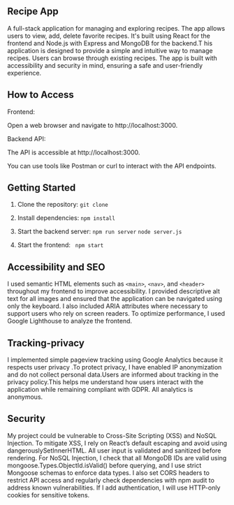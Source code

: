 
## Recipe App
A full-stack application for managing and exploring recipes. The app allows users to view, add, delete favorite recipes. It's built using React for the frontend and Node.js with Express and MongoDB for the backend.T
his application is designed to provide a simple and intuitive way to manage recipes. Users can browse through existing recipes. The app is built with accessibility and security in mind, ensuring a safe and user-friendly experience.


## How to Access

Frontend:

Open a web browser and navigate to http://localhost:3000.

Backend API:

The API is accessible at http://localhost:3000.

You can use tools like Postman or curl to interact with the API endpoints.


## Getting Started

1. Clone the repository:
         `git clone `

2. Install dependencies:
         `npm install`

3. Start the backend server:
         `npm run server`
         `node server.js`

4. Start the frontend:
         ` npm start`



##  Accessibility and SEO

I used semantic HTML elements such as `<main>`, `<nav>`, and `<header>` throughout my frontend to improve accessibility. I provided descriptive alt text for all images and ensured that the application can be navigated using only the keyboard.  I also included ARIA attributes where necessary to support users who rely on screen readers.
To optimize performance, I used Google Lighthouse to analyze the frontend. 


##  Tracking-privacy

I implemented simple pageview tracking using Google Analytics because it respects user privacy .To protect privacy, I have enabled IP anonymization and do not collect personal data.Users are informed about tracking in the privacy policy.This helps me understand how users interact with the application while remaining compliant with GDPR. All analytics is anonymous.

##  Security

My project could be vulnerable to Cross-Site Scripting (XSS) and NoSQL Injection. To mitigate XSS, I rely on React’s default escaping and avoid using dangerouslySetInnerHTML. All user input is validated and sanitized before rendering. For NoSQL Injection, I check that all MongoDB IDs are valid using mongoose.Types.ObjectId.isValid() before querying, and I use strict Mongoose schemas to enforce data types. I also set CORS headers to restrict API access and regularly check dependencies with npm audit to address known vulnerabilities. If I add authentication, I will use HTTP-only cookies for sensitive tokens.

